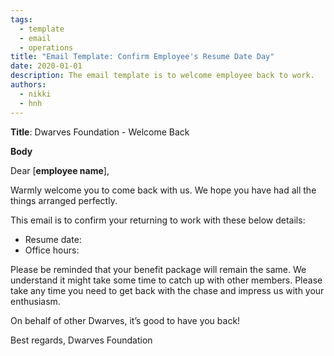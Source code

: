 ```yaml
---
tags: 
  - template
  - email
  - operations
title: "Email Template: Confirm Employee's Resume Date Day"
date: 2020-01-01
description: The email template is to welcome employee back to work.  
authors: 
  - nikki
  - hnh
---
```


**Title**: Dwarves Foundation - Welcome Back

**Body**

Dear [**employee name**],

Warmly welcome you to come back with us. We hope you have had all the things arranged perfectly.

This email is to confirm your returning to work with these below details:

- Resume date:
- Office hours:

Please be reminded that your benefit package will remain the same. We understand it might take some time to catch up with other members. Please take any time you need to get back with the chase and impress us with your enthusiasm.

On behalf of other Dwarves, it’s good to have you back!

Best regards,
Dwarves Foundation